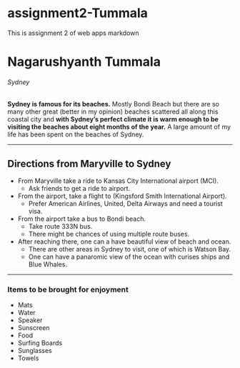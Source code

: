 # assignment2-Tummala
This is assignment 2 of web apps markdown
# Nagarushyanth Tummala 
###### Sydney ######
**Sydney is famous for its beaches.** Mostly Bondi Beach but there are so many other great (better in my opinion) beaches scattered all along this coastal city and **with Sydney’s perfect climate it is warm enough to be visiting the beaches about eight months of the year.** A large amount of my life has been spent on the beaches of Sydney.

*******
## Directions from Maryville to Sydney

* From Maryville take a ride to Kansas City International airport (MCI).
    * Ask friends to get a ride to airport.
* From the airport, take a flight to (Kingsford Smith International Airport).
    - Prefer American Airlines, United, Delta Airways and need a tourist visa.
* From the airport take a bus to Bondi beach.
    + Take route 333N bus.
    * There might be chances of using multiple route buses.
* After reaching there, one can a have beautiful view of beach and ocean.
    - There are other areas in Sydney to visit, one of which is Watson Bay. 
    + One can have a panaromic view of the ocean with curises ships and Blue Whales. 
*******
### Items to be brought for enjoyment
* Mats
* Water
* Speaker
* Sunscreen
* Food
* Surfing Boards
* Sunglasses
* Towels


